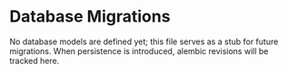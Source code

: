 # Database Migrations

No database models are defined yet; this file serves as a stub for future
migrations.  When persistence is introduced, alembic revisions will be tracked
here.
